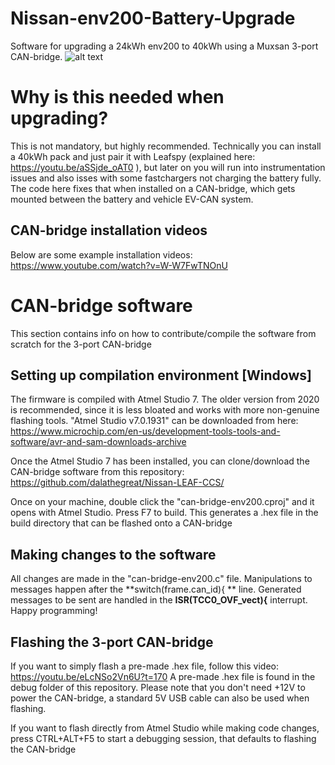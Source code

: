 # Nissan-env200-Battery-Upgrade
Software for upgrading a 24kWh env200 to 40kWh using a Muxsan 3-port CAN-bridge.
![alt text](https://github.com/dalathegreat/Nissan-env200-Battery-Upgrade/blob/main/leaf-can-bridge-3-port-env200/BatteryUpgrade.png)

# Why is this needed when upgrading?
This is not mandatory, but highly recommended. Technically you can install a 40kWh pack and just pair it with Leafspy (explained here: https://youtu.be/aSSjde_oAT0 ), but later on you will run into instrumentation issues and also isses with some fastchargers not charging the battery fully. The code here fixes that when installed on a CAN-bridge, which gets mounted between the battery and vehicle EV-CAN system.

## CAN-bridge installation videos
Below are some example installation videos:
https://www.youtube.com/watch?v=W-W7FwTNOnU

# CAN-bridge software
This section contains info on how to contribute/compile the software from scratch for the 3-port CAN-bridge

## Setting up compilation environment [Windows]
The firmware is compiled with Atmel Studio 7. The older version from 2020 is recommended, since it is less bloated and works with more non-genuine flashing tools. "Atmel Studio v7.0.1931" can be downloaded from here: https://www.microchip.com/en-us/development-tools-tools-and-software/avr-and-sam-downloads-archive

Once the Atmel Studio 7 has been installed, you can clone/download the CAN-bridge software from this repository: https://github.com/dalathegreat/Nissan-LEAF-CCS/

Once on your machine, double click the "can-bridge-env200.cproj" and it opens with Atmel Studio. Press F7 to build. This generates a .hex file in the build directory that can be flashed onto a CAN-bridge

## Making changes to the software
All changes are made in the "can-bridge-env200.c" file. Manipulations to messages happen after the **switch(frame.can_id){ ** line. Generated messages to be sent are handled in the **ISR(TCC0_OVF_vect){** interrupt. Happy programming!

## Flashing the 3-port CAN-bridge
If you want to simply flash a pre-made .hex file, follow this video: https://youtu.be/eLcNSo2Vn6U?t=170
A pre-made .hex file is found in the debug folder of this repository.
Please note that you don't need +12V to power the CAN-bridge, a standard 5V USB cable can also be used when flashing.

If you want to flash directly from Atmel Studio while making code changes, press CTRL+ALT+F5 to start a debugging session, that defaults to flashing the CAN-bridge

